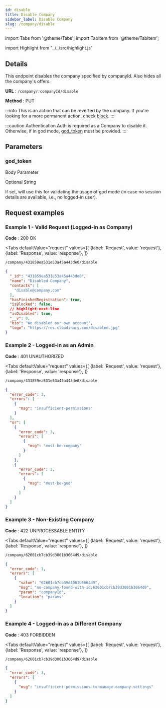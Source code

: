 ```yaml
---
id: disable
title: Disable Company
sidebar_label: Disable Company
slug: /company/disable
---
```


import Tabs from '@theme/Tabs';
import TabItem from '@theme/TabItem';

import Highlight from "../../src/highlight.js"

## Details

This endpoint disables the company specified by companyId.
Also hides all the company's offers.

**URL** : `/company/:companyId/disable`

**Method** : <Highlight level="info" inline>PUT</Highlight>

:::info
This is an action that can be reverted by the company. If you're looking for a more permanent action, check [block](./block).
:::

:::caution Authentication
Auth is required as a Company to disable it. Otherwise, if in god mode, [god_token](#god_token) must be
provided.
:::

## Parameters

### god_token

<Highlight level="info">Body Parameter</Highlight>

<Highlight level="success" inline>Optional</Highlight>
<Highlight level="secondary" inline>String</Highlight>

If set, will use this for validating the usage of god mode (in case no session details are available, i.e., no logged-in
user).

## Request examples

### Example 1 - Valid Request (Logged-in as Company)

**Code** : <Highlight level="success" inline>200 OK</Highlight>

<Tabs
defaultValue="request"
values={[
{label: 'Request', value: 'request'},
{label: 'Response', value: 'response'},
]}
>

<TabItem value="request">

```bash
/company/431859ea531e53a45a443de0/disable
```

</TabItem>

<TabItem value="response">

```json
{
  "_id": "431859ea531e53a45a443de0",
  "name": "Disabled Company",
  "contacts": [
    "disable@company.com"
  ],
  "hasFinishedRegistration": true,
  "isBlocked": false,
  // highlight-next-line
  "isDisabled": true,
  "__v": 0,
  "bio": "We disabled our own account",
  "logo": "https://res.cloudinary.com/disabled.jpg"
}
```

</TabItem>
</Tabs>

### Example 2 - Logged-in as an Admin

**Code** : <Highlight level="danger" inline>401 UNAUTHORIZED</Highlight>

<Tabs
defaultValue="request"
values={[
{label: 'Request', value: 'request'},
{label: 'Response', value: 'response'},
]}
>

<TabItem value="request">

```bash
/company/431859ea531e53a45a443de0/disable
```

</TabItem>

<TabItem value="response">

```json
{
  "error_code": 3,
  "errors": [
    {
      "msg": "insufficient-permissions"
    }
  ],
  "or": [
    {
      "error_code": 3,
      "errors": [
        {
          "msg": "must-be-company"
        }
      ]
    },
    {
      "error_code": 3,
      "errors": [
        {
          "msg": "must-be-god"
        }
      ]
    }
  ]
}
```

</TabItem>
</Tabs>

### Example 3 - Non-Existing Company

**Code** : <Highlight level="danger" inline>422 UNPROCESSABLE ENTITY</Highlight>

<Tabs
defaultValue="request"
values={[
{label: 'Request', value: 'request'},
{label: 'Response', value: 'response'},
]}
>

<TabItem value="request">

```bash
/company/62601cb7cb39d3001b3664d9/disable
```

</TabItem>

<TabItem value="response">

```json
{
  "error_code": 1,
  "errors": [
    {
      "value": "62601cb7cb39d3001b3664d9",
      "msg": "no-company-found-with-id:62601cb7cb39d3001b3664d9",
      "param": "companyId",
      "location": "params"
    }
  ]
}
```

</TabItem>
</Tabs>

### Example 4 - Logged-in as a Different Company

**Code** : <Highlight level="danger" inline>403 FORBIDDEN</Highlight>

<Tabs
defaultValue="request"
values={[
{label: 'Request', value: 'request'},
{label: 'Response', value: 'response'},
]}
>

<TabItem value="request">

```bash
/company/62601cb7cb39d3001b3664d9/disable
```

</TabItem>

<TabItem value="response">

```json
{
  "error_code": 3,
  "errors": [
    {
      "msg": "insufficient-permissions-to-manage-company-settings"
    }
  ]
}
```

</TabItem>
</Tabs>
